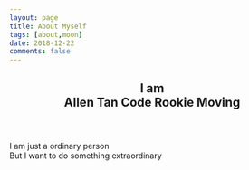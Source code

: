 ```yaml
---
layout: page
title: About Myself
tags: [about,moon]
date: 2018-12-22
comments: false
---
```


<link href="/assets/css/typed.css" rel="stylesheet">

<!-- typed start-->
<section id="home" class="tab-pane fade in active">
<article class="home-content">
    <header role="home-title">
    <h2>I am
        <div id="typed-strings"><span>Allen Tan</span> <span>Code Rookie</span> <span>Moving</span> </div>
        <span id="typed" style="white-space:pre;"></span></h2>
    </header>
    <p>I am just a ordinary person<br/>
    But I want to do something extraordinary
    <p> 
</article>
<div id="countdown"></div>
</section>  
<!-- typed end -->
<script src="/assets/js/typed.js" type="text/javascript"></script> 
<script>
    $(function(){

        $("#typed").typed({
            // strings: ["Typed.js is a <strong>jQuery</strong> plugin.", "It <em>types</em> out sentences.", "And then deletes them.", "Try it out!"],
            stringsElement: $('#typed-strings'),
            typeSpeed: 100,
            backDelay: 1000,
            loop: true,
            contentType: 'html', // or text
            // defaults to false for infinite loop
            loopCount: false,
            callback: function(){ foo(); },
            resetCallback: function() { newTyped(); }
        });

        $(".reset").click(function(){
            $("#typed").typed('reset');
        });

    });

    function newTyped(){ /* A new typed object */ }
    function foo(){ console.log("Callback"); }
</script>
